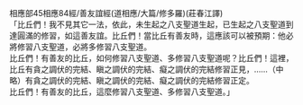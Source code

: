 相應部45相應84經/善友誼經(道相應/大篇/修多羅)(莊春江譯)  
「比丘們！我不見其它一法，依此，未生起之八支聖道生起，已生起之八支聖道到達圓滿的修習，如這善友誼。比丘們！當比丘有善友時，這應該可以被預期：他必將修習八支聖道，必將多修習八支聖道。  
比丘們！有善友的比丘，如何修習八支聖道、多修習八支聖道呢？比丘們！這裡，比丘有貪之調伏的完結、瞋之調伏的完結、癡之調伏的完結修習正見，……（中略）有貪之調伏的完結、瞋之調伏的完結、癡之調伏的完結修習正定。  
比丘們！有善友的比丘，這麼修習八支聖道、多修習八支聖道。」  
  
  
